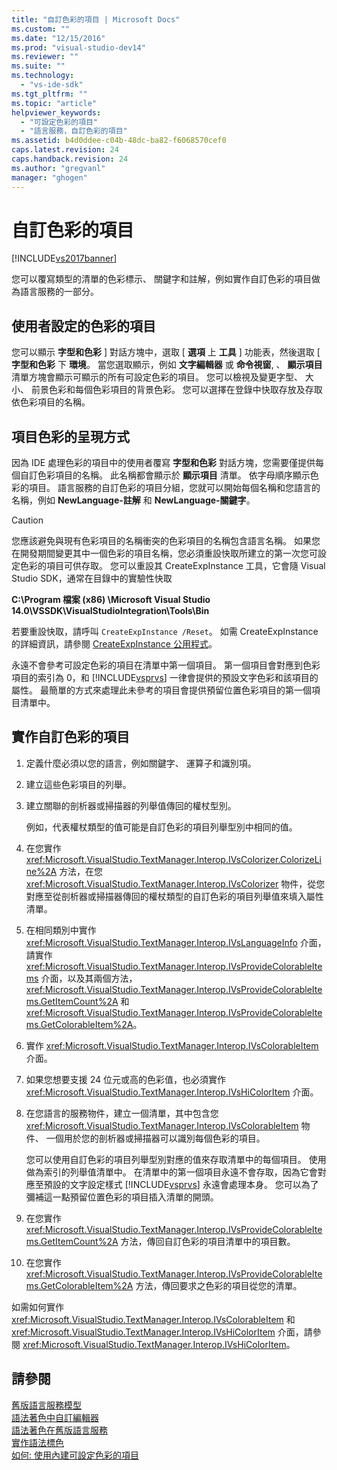 ```yaml
---
title: "自訂色彩的項目 | Microsoft Docs"
ms.custom: ""
ms.date: "12/15/2016"
ms.prod: "visual-studio-dev14"
ms.reviewer: ""
ms.suite: ""
ms.technology: 
  - "vs-ide-sdk"
ms.tgt_pltfrm: ""
ms.topic: "article"
helpviewer_keywords: 
  - "可設定色彩的項目"
  - "語言服務，自訂色彩的項目"
ms.assetid: b4d0ddee-c04b-48dc-ba82-f6068570cef0
caps.latest.revision: 24
caps.handback.revision: 24
ms.author: "gregvanl"
manager: "ghogen"
---
```

# 自訂色彩的項目
[!INCLUDE[vs2017banner](../../code-quality/includes/vs2017banner.md)]

您可以覆寫類型的清單的色彩標示、 關鍵字和註解，例如實作自訂色彩的項目做為語言服務的一部分。  
  
## 使用者設定的色彩的項目  
 您可以顯示 **字型和色彩** \] 對話方塊中，選取 \[ **選項** 上 **工具** \] 功能表，然後選取 \[ **字型和色彩** 下 **環境**。 當您選取顯示，例如 **文字編輯器** 或 **命令視窗**, 、 **顯示項目** 清單方塊會顯示可顯示的所有可設定色彩的項目。 您可以檢視及變更字型、 大小、 前景色彩和每個色彩項目的背景色彩。 您可以選擇在登錄中快取存放及存取依色彩項目的名稱。  
  
## 項目色彩的呈現方式  
 因為 IDE 處理色彩的項目中的使用者覆寫 **字型和色彩** 對話方塊，您需要僅提供每個自訂色彩項目的名稱。 此名稱都會顯示於 **顯示項目** 清單。 依字母順序顯示色彩的項目。 語言服務的自訂色彩的項目分組，您就可以開始每個名稱和您語言的名稱，例如 **NewLanguage\-註解** 和 **NewLanguage\-關鍵字**。  
  
> [!CAUTION]
>  您應該避免與現有色彩項目的名稱衝突的色彩項目的名稱包含語言名稱。 如果您在開發期間變更其中一個色彩的項目名稱，您必須重設快取所建立的第一次您可設定色彩的項目可供存取。 您可以重設其 CreateExpInstance 工具，它會隨 Visual Studio SDK，通常在目錄中的實驗性快取  
>   
>  **C:\\Program 檔案 \(x86\) \\Microsoft Visual Studio 14.0\\VSSDK\\VisualStudioIntegration\\Tools\\Bin**  
>   
>  若要重設快取，請呼叫 `CreateExpInstance /Reset`。 如需 CreateExpInstance 的詳細資訊，請參閱 [CreateExpInstance 公用程式](../../extensibility/internals/createexpinstance-utility.md)。  
  
 永遠不會參考可設定色彩的項目在清單中第一個項目。 第一個項目會對應到色彩項目的索引為 0，和 [!INCLUDE[vsprvs](../../code-quality/includes/vsprvs_md.md)] 一律會提供的預設文字色彩和該項目的屬性。 最簡單的方式來處理此未參考的項目會提供預留位置色彩項目的第一個項目清單中。  
  
## 實作自訂色彩的項目  
  
1.  定義什麼必須以您的語言，例如關鍵字、 運算子和識別項。  
  
2.  建立這些色彩項目的列舉。  
  
3.  建立關聯的剖析器或掃描器的列舉值傳回的權杖型別。  
  
     例如，代表權杖類型的值可能是自訂色彩的項目列舉型別中相同的值。  
  
4.  在您實作 <xref:Microsoft.VisualStudio.TextManager.Interop.IVsColorizer.ColorizeLine%2A> 方法，在您 <xref:Microsoft.VisualStudio.TextManager.Interop.IVsColorizer> 物件，從您對應至從剖析器或掃描器傳回的權杖類型的自訂色彩的項目列舉值來填入屬性清單。  
  
5.  在相同類別中實作 <xref:Microsoft.VisualStudio.TextManager.Interop.IVsLanguageInfo> 介面，請實作 <xref:Microsoft.VisualStudio.TextManager.Interop.IVsProvideColorableItems> 介面，以及其兩個方法， <xref:Microsoft.VisualStudio.TextManager.Interop.IVsProvideColorableItems.GetItemCount%2A> 和 <xref:Microsoft.VisualStudio.TextManager.Interop.IVsProvideColorableItems.GetColorableItem%2A>。  
  
6.  實作 <xref:Microsoft.VisualStudio.TextManager.Interop.IVsColorableItem> 介面。  
  
7.  如果您想要支援 24 位元或高的色彩值，也必須實作 <xref:Microsoft.VisualStudio.TextManager.Interop.IVsHiColorItem> 介面。  
  
8.  在您語言的服務物件，建立一個清單，其中包含您 <xref:Microsoft.VisualStudio.TextManager.Interop.IVsColorableItem> 物件、 一個用於您的剖析器或掃描器可以識別每個色彩的項目。  
  
     您可以使用自訂色彩的項目列舉型別對應的值來存取清單中的每個項目。 使用做為索引的列舉值清單中。 在清單中的第一個項目永遠不會存取，因為它會對應至預設的文字設定樣式 [!INCLUDE[vsprvs](../../code-quality/includes/vsprvs_md.md)] 永遠會處理本身。 您可以為了彌補這一點預留位置色彩的項目插入清單的開頭。  
  
9. 在您實作 <xref:Microsoft.VisualStudio.TextManager.Interop.IVsProvideColorableItems.GetItemCount%2A> 方法，傳回自訂色彩的項目清單中的項目數。  
  
10. 在您實作 <xref:Microsoft.VisualStudio.TextManager.Interop.IVsProvideColorableItems.GetColorableItem%2A> 方法，傳回要求之色彩的項目從您的清單。  
  
 如需如何實作 <xref:Microsoft.VisualStudio.TextManager.Interop.IVsColorableItem> 和 <xref:Microsoft.VisualStudio.TextManager.Interop.IVsHiColorItem> 介面，請參閱 <xref:Microsoft.VisualStudio.TextManager.Interop.IVsHiColorItem>。  
  
## 請參閱  
 [舊版語言服務模型](../../extensibility/internals/model-of-a-legacy-language-service.md)   
 [語法著色中自訂編輯器](../../extensibility/syntax-coloring-in-custom-editors.md)   
 [語法著色在舊版語言服務](../../extensibility/internals/syntax-coloring-in-a-legacy-language-service.md)   
 [實作語法標色](../../extensibility/internals/implementing-syntax-coloring.md)   
 [如何: 使用內建可設定色彩的項目](../../extensibility/internals/how-to-use-built-in-colorable-items.md)
